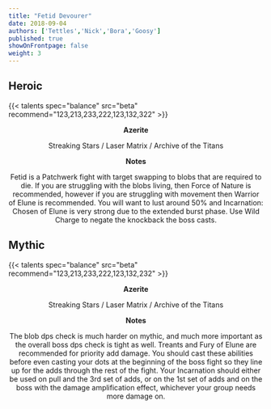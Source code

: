 ```yaml
---
title: "Fetid Devourer"
date: 2018-09-04
authors: ['Tettles','Nick','Bora','Goosy']
published: true
showOnFrontpage: false
weight: 3
---
```


## Heroic
{{< talents spec="balance" src="beta" recommend="123,213,233,222,123,132,322" >}}

<center>
<b>Azerite</b>
  
Streaking Stars / Laser Matrix / Archive of the Titans

<b>Notes</b>

Fetid is a Patchwerk fight with target swapping to blobs that are required to die. If you are struggling with the blobs living, then Force of Nature is recommended, however if you are struggling with movement then Warrior of Elune is recommended. You will want to lust around 50% and Incarnation: Chosen of Elune is very strong due to the extended burst phase. Use Wild Charge to negate the knockback the boss casts.

</center>


## Mythic
{{< talents spec="balance" src="beta" recommend="123,213,233,222,123,132,232" >}}
<center>
  <b>Azerite</b>
  
Streaking Stars / Laser Matrix / Archive of the Titans

<b>Notes</b>

The blob dps check is much harder on mythic, and much more important as the overall boss dps check is tight as well. Treants and Fury of Elune are recommended for priority add damage. You should cast these abilities before even casting your dots at the beginning of the boss fight so they line up for the adds through the rest of the fight. Your Incarnation should either be used on pull and the 3rd set of adds, or on the 1st set of adds and on the boss with the damage amplification effect, whichever your group needs more damage on.

</center>
